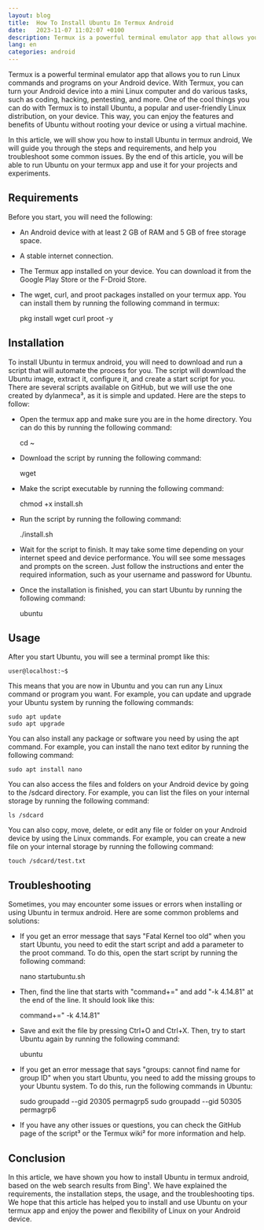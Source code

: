 ```yaml
---
layout: blog
title:  How To Install Ubuntu In Termux Android
date:   2023-11-07 11:02:07 +0100
description: Termux is a powerful terminal emulator app that allows you to run Linux commands and programs on your Android device
lang: en
categories: android
---
```




Termux is a powerful terminal emulator app that allows you to run Linux commands and programs on your Android device. With Termux, you can turn your Android device into a mini Linux computer and do various tasks, such as coding, hacking, pentesting, and more. One of the cool things you can do with Termux is to install Ubuntu, a popular and user-friendly Linux distribution, on your device. This way, you can enjoy the features and benefits of Ubuntu without rooting your device or using a virtual machine.

In this article, we will show you how to install Ubuntu in termux android, We will guide you through the steps and requirements, and help you troubleshoot some common issues. By the end of this article, you will be able to run Ubuntu on your termux app and use it for your projects and experiments.

## Requirements

Before you start, you will need the following:

- An Android device with at least 2 GB of RAM and 5 GB of free storage space.
- A stable internet connection.
- The Termux app installed on your device. You can download it from the Google Play Store or the F-Droid Store.
- The wget, curl, and proot packages installed on your termux app. You can install them by running the following command in termux:

    pkg install wget curl proot -y

## Installation

To install Ubuntu in termux android, you will need to download and run a script that will automate the process for you. The script will download the Ubuntu image, extract it, configure it, and create a start script for you. There are several scripts available on GitHub, but we will use the one created by dylanmeca³, as it is simple and updated. Here are the steps to follow:

- Open the termux app and make sure you are in the home directory. You can do this by running the following command:

    cd ~

- Download the script by running the following command:

    wget 

- Make the script executable by running the following command:

    chmod +x install.sh

- Run the script by running the following command:

    ./install.sh

- Wait for the script to finish. It may take some time depending on your internet speed and device performance. You will see some messages and prompts on the screen. Just follow the instructions and enter the required information, such as your username and password for Ubuntu.

- Once the installation is finished, you can start Ubuntu by running the following command:

    ubuntu

## Usage

After you start Ubuntu, you will see a terminal prompt like this:

    user@localhost:~$

This means that you are now in Ubuntu and you can run any Linux command or program you want. For example, you can update and upgrade your Ubuntu system by running the following commands:

    sudo apt update
    sudo apt upgrade

You can also install any package or software you need by using the apt command. For example, you can install the nano text editor by running the following command:

    sudo apt install nano

You can also access the files and folders on your Android device by going to the /sdcard directory. For example, you can list the files on your internal storage by running the following command:

    ls /sdcard

You can also copy, move, delete, or edit any file or folder on your Android device by using the Linux commands. For example, you can create a new file on your internal storage by running the following command:

    touch /sdcard/test.txt

## Troubleshooting

Sometimes, you may encounter some issues or errors when installing or using Ubuntu in termux android. Here are some common problems and solutions:

- If you get an error message that says "Fatal Kernel too old" when you start Ubuntu, you need to edit the start script and add a parameter to the proot command. To do this, open the start script by running the following command:

    nano startubuntu.sh

- Then, find the line that starts with "command+=" and add "-k 4.14.81" at the end of the line. It should look like this:

    command+=" -k 4.14.81"

- Save and exit the file by pressing Ctrl+O and Ctrl+X. Then, try to start Ubuntu again by running the following command:

    ubuntu

- If you get an error message that says "groups: cannot find name for group ID" when you start Ubuntu, you need to add the missing groups to your Ubuntu system. To do this, run the following commands in Ubuntu:

    sudo groupadd --gid 20305 permagrp5
    sudo groupadd --gid 50305 permagrp6

- If you have any other issues or questions, you can check the GitHub page of the script³ or the Termux wiki² for more information and help.

## Conclusion

In this article, we have shown you how to install Ubuntu in termux android, based on the web search results from Bing¹. We have explained the requirements, the installation steps, the usage, and the troubleshooting tips. We hope that this article has helped you to install and use Ubuntu on your termux app and enjoy the power and flexibility of Linux on your Android device.

